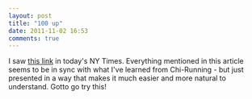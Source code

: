 ```yaml
---
layout: post
title: "100 up"
date: 2011-11-02 16:53
comments: true
---
```


I saw [this link](http://www.nytimes.com/2011/11/06/magazine/running-christopher-mcdougall.html "100-up") in today's NY Times.  Everything mentioned in this article seems to be in sync with what I've learned from Chi-Running - but just presented in a way that makes it much easier and more natural to understand.   Gotto go try this! 
